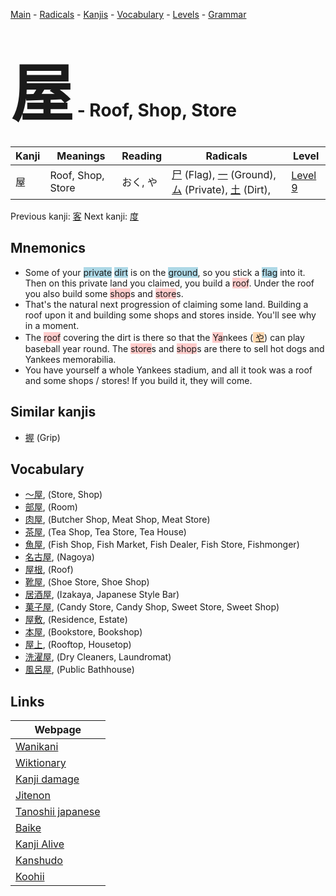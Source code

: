 <style> bigfont {font-size: 100px}</style>
[Main](../index.md) -
[Radicals](../radicals.md) -
[Kanjis](../kanjis.md) -
[Vocabulary](../vocabulary.md) -
[Levels](../levels.md) -
[Grammar](../grammar.md)
# <bigfont> 屋</bigfont> - Roof, Shop, Store 

| Kanji | Meanings | Reading | Radicals | Level |
| --- | --- | --- | --- | --- |
| 屋 | Roof, Shop, Store | おく, や | [尸](../radicals/尸.md) (Flag), [一](../radicals/一.md) (Ground), [ム](../radicals/ム.md) (Private), [土](../radicals/土.md) (Dirt),  | [Level 9](../levels/wk_level9.md) |

Previous kanji: [客](客.md) Next kanji: [度](度.md) 

## Mnemonics
 * Some of your <span style="background-color:#ADD8E6"> private</span> <span style="background-color:#ADD8E6"> dirt</span> is on the <span style="background-color:#ADD8E6"> ground</span>, so you stick a <span style="background-color:#ADD8E6"> flag</span> into it. Then on this private land you claimed, you build a <span style="background-color:#ffcccb"> roof</span>. Under the roof you also build some <span style="background-color:#ffcccb"> shop</span>s and <span style="background-color:#ffcccb"> store</span>s.
* That's the natural next progression of claiming some land. Building a roof upon it and building some shops and stores inside. You'll see why in a moment.
* The <span style="background-color:#ffcccb"> roof</span> covering the dirt is there so that the <span style="background-color:#ffcccb"> Ya</span>nkees (<span style="background-color:#fed8b1"> [や](https://jisho.org/search/や)</span>) can play baseball year round. The <span style="background-color:#ffcccb"> store</span>s and <span style="background-color:#ffcccb"> shop</span>s are there to sell hot dogs and Yankees memorabilia.
* You have yourself a whole Yankees stadium, and all it took was a roof and some shops / stores! If you build it, they will come.


## Similar kanjis
 * [握](握.md) (Grip)


## Vocabulary
 * [〜屋](../vocabulary/屋.md), (Store, Shop)
* [部屋](../vocabulary/屋.md), (Room)
* [肉屋](../vocabulary/屋.md), (Butcher Shop, Meat Shop, Meat Store)
* [茶屋](../vocabulary/屋.md), (Tea Shop, Tea Store, Tea House)
* [魚屋](../vocabulary/屋.md), (Fish Shop, Fish Market, Fish Dealer, Fish Store, Fishmonger)
* [名古屋](../vocabulary/屋.md), (Nagoya)
* [屋根](../vocabulary/屋.md), (Roof)
* [靴屋](../vocabulary/屋.md), (Shoe Store, Shoe Shop)
* [居酒屋](../vocabulary/屋.md), (Izakaya, Japanese Style Bar)
* [菓子屋](../vocabulary/屋.md), (Candy Store, Candy Shop, Sweet Store, Sweet Shop)
* [屋敷](../vocabulary/屋.md), (Residence, Estate)
* [本屋](../vocabulary/屋.md), (Bookstore, Bookshop)
* [屋上](../vocabulary/屋.md), (Rooftop, Housetop)
* [洗濯屋](../vocabulary/屋.md), (Dry Cleaners, Laundromat)
* [風呂屋](../vocabulary/屋.md), (Public Bathhouse)



## Links 

| Webpage |
| --- |
| [Wanikani          ](https://www.wanikani.com/kanji/屋) |
| [Wiktionary        ](https://en.wiktionary.org/wiki/屋) |
| [Kanji damage      ](http://www.kanjidamage.com/kanji/search?utf8=✓&q=屋) |
| [Jitenon           ](https://jitenon.com/kanji/屋) |
| [Tanoshii japanese ](https://www.tanoshiijapanese.com/dictionary/kanji.cfm?k=屋) |
| [Baike             ](https://baike.baidu.com/item/屋) |
| [Kanji Alive       ](https://app.kanjialive.com/屋) |
| [Kanshudo          ](https://www.kanshudo.com/searchmn?q=屋) |
| [Koohii            ](https://kanji.koohii.com/study/kanji/屋) |
